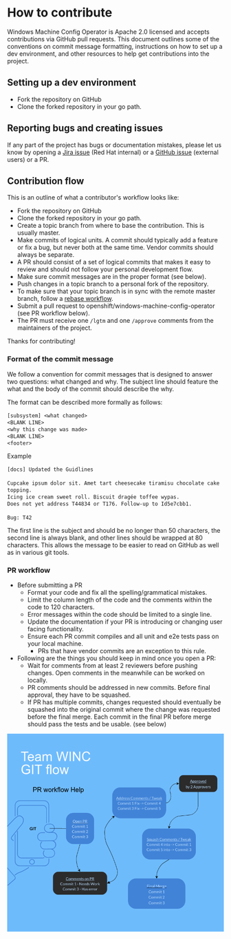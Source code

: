 # How to contribute

Windows Machine Config Operator is Apache 2.0 licensed and accepts contributions via GitHub pull requests. This
document outlines some of the conventions on commit message formatting, instructions on how to set up a dev
environment, and other resources to help get contributions into the project.  

## Setting up a dev environment

- Fork the repository on GitHub
- Clone the forked repository in your go path.

## Reporting bugs and creating issues

If any part of the project has bugs or documentation mistakes, please let us know by opening a
[Jira issue](https://jira.coreos.com/projects/WINC/summary) (Red Hat internal) or a
[GitHub issue](https://github.com/openshift/windows-machine-config-operator/issues/new) (external users) or a PR.

## Contribution flow

This is an outline of what a contributor's workflow looks like:

- Fork the repository on GitHub
- Clone the forked repository in your go path.
- Create a topic branch from where to base the contribution. This is usually master.
- Make commits of logical units. A commit should typically add a feature or fix a bug, but never both at the same
time. Vendor commits should always be separate.
- A PR should consist of a set of logical commits that makes it easy to review and should not follow your personal
development flow.
- Make sure commit messages are in the proper format (see below).
- Push changes in a topic branch to a personal fork of the repository.
- To make sure that your topic branch is in sync with the remote master branch,
follow a [rebase workflow](https://www.atlassian.com/git/tutorials/merging-vs-rebasing).
- Submit a pull request to openshift/windows-machine-config-operator (see PR workflow below).
- The PR must receive one `/lgtm` and one `/approve` comments from the maintainers of the project.

Thanks for contributing!

### Format of the commit message

We follow a convention for commit messages that is designed to answer two questions: what changed and why. The
subject line should feature the what and the body of the commit should describe the why.

The format can be described more formally as follows:

```
[subsystem] <what changed>
<BLANK LINE>
<why this change was made>
<BLANK LINE>
<footer>
```
Example
```
[docs] Updated the Guidlines

Cupcake ipsum dolor sit. Amet tart cheesecake tiramisu chocolate cake topping.
Icing ice cream sweet roll. Biscuit dragée toffee wypas.
Does not yet address T44834 or T176. Follow-up to Id5e7cbb1.

Bug: T42
```

The first line is the subject and should be no longer than 50 characters, the second line is always blank, and other
lines should be wrapped at 80 characters. This allows the message to be easier to read on GitHub as well as in various
git tools.

### PR workflow

- Before submitting a PR
  - Format your code and fix all the spelling/grammatical mistakes.
  - Limit the column length of the code and the comments within the code to 120 characters.
  - Error messages within the code should be limited to a single line.
  - Update the documentation if your PR is introducing or changing user facing functionality.
  - Ensure each PR commit compiles and all unit and e2e tests pass on your local machine.
    - PRs that have vendor commits are an exception to this rule.
- Following are the things you should keep in mind once you open a PR:
  - Wait for comments from at least 2 reviewers before pushing changes.
  Open comments in the meanwhile can be worked on locally.
  - PR comments should be addressed in new commits. Before final approval, they have to be squashed.
  - If PR has multiple commits, changes requested should eventually be squashed into the original commit where the
  change was requested before the final merge. Each commit in the final PR before merge should pass the tests and be
  usable. (see below)

![Sample PR life-cycle](/images/PR-workflow.png)
